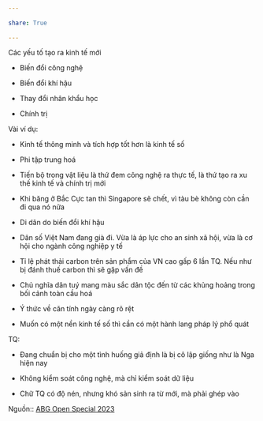 ---  
share: True  
---  
Các yếu tố tạo ra kinh tế mới  
- Biến đổi công nghệ  
- Biến đổi khí hậu  
- Thay đổi nhân khẩu học  
- Chính trị  
  
Vài ví dụ:  
- Kinh tế thông minh và tích hợp tốt hơn là kinh tế số  
- Phi tập trung hoá  
- Tiến bộ trong vật liệu là thứ đem công nghệ ra thực tế, là thứ tạo ra xu thế kinh tế và chính trị mới  
- Khi băng ở Bắc Cực tan thì Singapore sẽ chết, vì tàu bè không còn cần đi qua nó nữa  
- Di dân do biến đổi khí hậu  
- Dân số Việt Nam đang già đi. Vừa là áp lực cho an sinh xã hội, vừa là cơ hội cho ngành công nghiệp y tế  
- Tỉ lệ phát thải carbon trên sản phẩm của VN cao gấp 6 lần TQ. Nếu như bị đánh thuế carbon thì sẽ gặp vấn đề  
- Chủ nghĩa dân tuý mang màu sắc dân tộc đến từ các khủng hoảng trong bối cảnh toàn cầu hoá  
- Ý  thức về căn tính ngày càng rõ rệt  
- Muốn có một nền kinh tế số thì cần có một hành lang pháp lý phổ quát  
  
TQ:  
- Đang chuẩn bị cho một tình huống giả định là bị cô lập giống như là Nga hiện nay  
- Không kiểm soát công nghệ, mà chỉ kiểm soát dữ liệu  
- Chữ TQ có độ nén, nhưng khó sản sinh ra từ mới, mà phải ghép vào  
  
  
  
Nguồn:: [ABG Open Special 2023](../../%CE%9E%20Ngu%E1%BB%93n/ABG%20Open%20Special%202023.md)  
